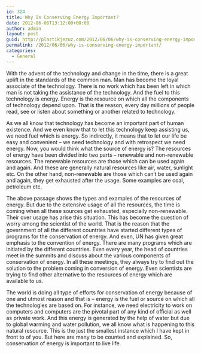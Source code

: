 ```yaml
---
id: 324
title: Why Is Conserving Energy Important?
date: 2012-06-06T13:12:00+00:00
author: admin
layout: post
guid: http://plaztikjezuz.com/2012/06/06/why-is-conserving-energy-important/
permalink: /2012/06/06/why-is-conserving-energy-important/
categories:
  - General
---
```

With the advent of the technology and change in the time, there is a great uplift in the standards of the common man. Man has become the loyal associate of the technology. There is no work which has been left in which man is not taking the assistance of the technology. And the fuel to this technology is energy. Energy is the resource on which all the components of technology depend upon. That is the reason, every day millions of people read, see or listen about something or another related to technology.

As we all know that technology has become an important part of human existence. And we even know that to let this technology keep assisting us, we need fuel which is energy. So indirectly, it means that to let our life be easy and convenient &#8211; we need technology and with retrospect we need energy. Now, you would think what the source of energy is? The resources of energy have been divided into two parts &#8211; renewable and non-renewable resources. The renewable resources are those which can be used again and again. And these are generally natural resources like air, water, sunlight etc. On the other hand, non-renewable are those which can&#8217;t be used again and again, they get exhausted after the usage. Some examples are coal, petroleum etc.

The above passage shows the types and examples of the resources of energy. But due to the extensive usage of all the resources, the time is coming when all these sources get exhausted, especially non-renewable. Their over usage has arise this situation. This has become the question of worry among the scientist of the world. That is the reason that the government of all the different countries have started different types of programs for the conservation of energy. And even, UN has given great emphasis to the convention of energy. There are many programs which are initiated by the different countries. Even every year, the head of countries meet in the summits and discuss about the various components of conservation of energy. In all these meetings, they always try to find out the solution to the problem coming in conversion of energy. Even scientists are trying to find other alternative to the resources of energy which are available to us.

The world is doing all type of efforts for conservation of energy because of one and utmost reason and that is &#8211; energy is the fuel or source on which all the technologies are based on. For instance, we need electricity to work on computers and computers are the pivotal part of any kind of official as well as private work. And this energy is generated by the help of water but due to global warming and water pollution, we all know what is happening to this natural resource. This is the just the smallest instance which I have kept in front to of you. But here are many to be counted and explained. So, conservation of energy is important to live life.
